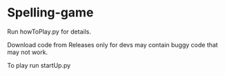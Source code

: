 # Spelling-game
Run howToPlay.py for details.

Download code from Releases only for devs may contain buggy code that may not work.

To play run startUp.py
